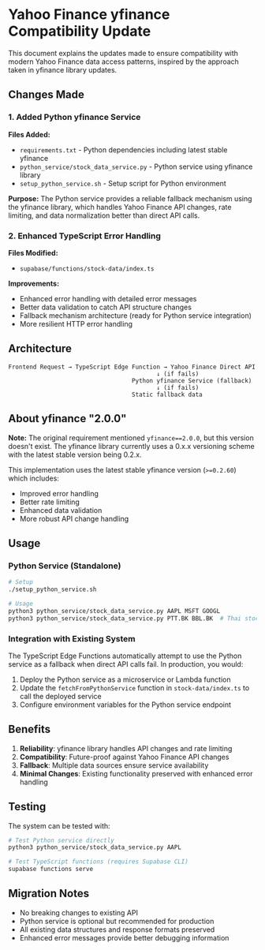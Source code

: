 # Yahoo Finance yfinance Compatibility Update

This document explains the updates made to ensure compatibility with modern Yahoo Finance data access patterns, inspired by the approach taken in yfinance library updates.

## Changes Made

### 1. Added Python yfinance Service

**Files Added:**
- `requirements.txt` - Python dependencies including latest stable yfinance
- `python_service/stock_data_service.py` - Python service using yfinance library
- `setup_python_service.sh` - Setup script for Python environment

**Purpose:**
The Python service provides a reliable fallback mechanism using the yfinance library, which handles Yahoo Finance API changes, rate limiting, and data normalization better than direct API calls.

### 2. Enhanced TypeScript Error Handling

**Files Modified:**
- `supabase/functions/stock-data/index.ts`

**Improvements:**
- Enhanced error handling with detailed error messages
- Better data validation to catch API structure changes
- Fallback mechanism architecture (ready for Python service integration)
- More resilient HTTP error handling

## Architecture

```
Frontend Request → TypeScript Edge Function → Yahoo Finance Direct API
                                          ↓ (if fails)
                                   Python yfinance Service (fallback)
                                          ↓ (if fails)
                                   Static fallback data
```

## About yfinance "2.0.0"

**Note:** The original requirement mentioned `yfinance==2.0.0`, but this version doesn't exist. The yfinance library currently uses a 0.x.x versioning scheme with the latest stable version being 0.2.x.

This implementation uses the latest stable yfinance version (`>=0.2.60`) which includes:
- Improved error handling
- Better rate limiting
- Enhanced data validation
- More robust API change handling

## Usage

### Python Service (Standalone)

```bash
# Setup
./setup_python_service.sh

# Usage
python3 python_service/stock_data_service.py AAPL MSFT GOOGL
python3 python_service/stock_data_service.py PTT.BK BBL.BK  # Thai stocks
```

### Integration with Existing System

The TypeScript Edge Functions automatically attempt to use the Python service as a fallback when direct API calls fail. In production, you would:

1. Deploy the Python service as a microservice or Lambda function
2. Update the `fetchFromPythonService` function in `stock-data/index.ts` to call the deployed service
3. Configure environment variables for the Python service endpoint

## Benefits

1. **Reliability**: yfinance library handles API changes and rate limiting
2. **Compatibility**: Future-proof against Yahoo Finance API changes
3. **Fallback**: Multiple data sources ensure service availability
4. **Minimal Changes**: Existing functionality preserved with enhanced error handling

## Testing

The system can be tested with:

```bash
# Test Python service directly
python3 python_service/stock_data_service.py AAPL

# Test TypeScript functions (requires Supabase CLI)
supabase functions serve
```

## Migration Notes

- No breaking changes to existing API
- Python service is optional but recommended for production
- All existing data structures and response formats preserved
- Enhanced error messages provide better debugging information